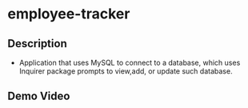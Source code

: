 # employee-tracker

## Description
* Application that uses MySQL to connect to a database, which uses Inquirer package prompts to view,add, or update such database.

## Demo Video
